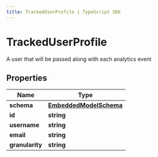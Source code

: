 ```yaml
---
title: TrackedUserProfile | TypeScript SDK
---
```



# TrackedUserProfile

A user that will be passed along with each analytics event

## Properties

Name | Type
------------ | -------------
**schema** | [**EmbeddedModelSchema**](EmbeddedModelSchema)
**id** | **string**
**username** | **string**
**email** | **string**
**granularity** | **string**


